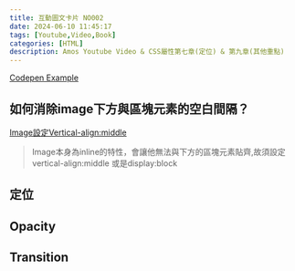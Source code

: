 ```yaml
---
title: 互動圖文卡片 NO002
date: 2024-06-10 11:45:17
tags: [Youtube,Video,Book]
categories: [HTML]
description: Amos Youtube Video & CSS屬性第七章(定位) & 第九章(其他重點)
---
```

[Codepen Example](https://codepen.io/gizelliang/pen/NWOaaad)

## 如何消除image下方與區塊元素的空白間隔？
[Image設定Vertical-align:middle](https://qoo8857300.medium.com/css-%E5%A6%82%E4%BD%95%E8%A7%A3%E6%B1%BAimg%E7%9A%84%E5%9E%82%E7%9B%B4%E5%B0%8D%E9%BD%8A-a3dcd6c47a4)

>Image本身為inline的特性，會讓他無法與下方的區塊元素貼齊,故須設定vertical-align:middle 或是display:block

## 定位
## Opacity
## Transition